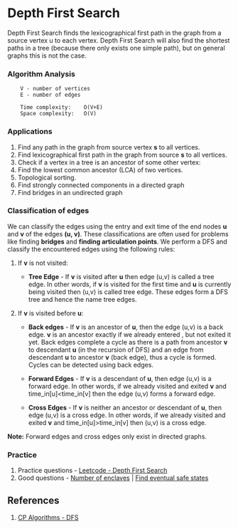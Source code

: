 # Depth First Search
Depth First Search finds the lexicographical first path in the graph from a source vertex u to each vertex. Depth First Search will also find the shortest paths in a tree (because there only exists one simple path), but on general graphs this is not the case.

### Algorithm Analysis
```
    V - number of vertices
    E - number of edges

    Time complexity:    O(V+E)
    Space complexity:   O(V)   
```

### Applications
1. Find any path in the graph from source vertex **s** to all vertices.
2. Find lexicographical first path in the graph from source **s** to all vertices.
3. Check if a vertex in a tree is an ancestor of some other vertex:
4. Find the lowest common ancestor (LCA) of two vertices.
5. Topological sorting.
6. Find strongly connected components in a directed graph
7. Find bridges in an undirected graph

### Classification of edges
We can classify the edges using the entry and exit time of the end nodes **u** and **v** of the edges **(u, v)**. These classifications are often used for problems like finding **bridges** and **finding articulation points**. We perform a DFS and classify the encountered edges using the following rules:

1. If **v** is not visited:
   - **Tree Edge** - If **v** is visited after **u** then edge (u,v) is called a tree edge. In other words, if **v** is visited for the first time and **u** is currently being visited then (u,v) is called tree edge. These edges form a DFS tree and hence the name tree edges.

2. If **v** is visited before **u**:
   - **Back edges** - If **v** is an ancestor of **u**, then the edge (u,v) is a back edge. **v** is an ancestor exactly if we already entered , but not exited it yet. Back edges complete a cycle as there is a path from ancestor **v** to descendant **u** (in the recursion of DFS) and an edge from descendant **u** to ancestor **v** (back edge), thus a cycle is formed. Cycles can be detected using back edges.

   - **Forward Edges** - If **v** is a descendant of **u**, then edge (u,v) is a forward edge. In other words, if we already visited and exited **v** and time_in[u]<time_in[v] then the edge (u,v) forms a forward edge.

   - **Cross Edges** -  If **v** is neither an ancestor or descendant of **u**, then edge (u,v) is a cross edge. In other words, if we already visited and exited **v** and time_in[u]>time_in[v] then (u,v) is a cross edge.

**Note:** Forward edges and cross edges only exist in directed graphs.

### Practice
1. Practice questions - [Leetcode - Depth First Search](https://leetcode.com/tag/depth-first-search/)
2. Good questions - [Number of enclaves](https://leetcode.com/problems/number-of-enclaves/) | [Find eventual safe states](https://leetcode.com/problems/find-eventual-safe-states/)

## References
1. [CP Algorithms - DFS](https://cp-algorithms.com/graph/depth-first-search.html)
